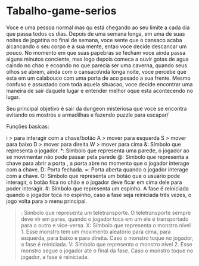 # Tabalho-game-serios

Voce e uma pessoa normal mas qu está chegando ao seu limite a cada dia que passa todos os dias. Depois de uma semana longa, em uma de suas noites de jogatina no final de semana, voce sente que o cansaco acaba alcancando o seu corpo e a sua mente, entao voce decide descancar um pouco. No momento em que suas papebras se fecham voce ainda passa alguns minutos conciente, mas logo depois comeca a ouvir gotas de agua caindo no chao e ecoando no que parecia ser uma caverna, quando seus olhos se abrem, ainda com o cansaco\nda longa noite, voce percebe que esta em um calabouco com uma porta de aco pesado a sua frente. Mesmo confuso e assustado com toda aquela situacao, voce decide encontrar uma maneira de sair daquele lugar e entender melhor oque esta acontecendo no lugar.

Seu principal objetivo é sair da dungeon misteriosa que voce se encontra evitando os mostros e armadilhas e fazendo puzzle para escapar/

Funções basicas:

i > para interagir com a chave/botão
A > mover para esquerda
S > mover para baixo
D > mover para direita
W > mover para cima
&: Símbolo que representa o jogador.
*: Símbolo que representa uma parede, o jogador ao se movimentar não pode passar pela parede
@: Simbolo que representa a chave para abrir a porta , a porta abre no momento que o jogador interage com a chave.
D:  Porta fechada.
=: Porta aberta quando o jogador interage com a chave.
O: Símbolo que representa um botão que o usuário pode interagir, o botão fica no chão e o jogador deve ficar em cima dele para poder interagir.
#: Símbolo que representa um espinho. A fase é reiniciada quando o jogador toca no espinho, caso a fase seja reiniciada três vezes, o jogo volta para o menu principal.
>: Símbolo que representa um teletransporte. O teletransporte sempre deve vir em pares, quando o jogador toca em um ele é transportado para o outro e vice-versa.
X: Símbolo que representa o monstro nível 1. Esse monstro tem um movimento aleatório para cima, para esquerda, para baixo e para direita. Caso o monstro toque no jogador, a fase é reiniciada.
V: Símbolo que representa o monstro nível 2. Esse monstro segue o jogador até o final da fase. Caso o monstro toque no jogador, a fase é reiniciada.
